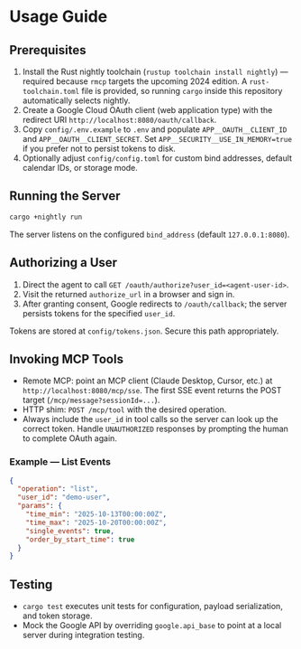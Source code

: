# Usage Guide

## Prerequisites

1. Install the Rust nightly toolchain (`rustup toolchain install nightly`) — required because `rmcp` targets the upcoming 2024 edition. A `rust-toolchain.toml` file is provided, so running `cargo` inside this repository automatically selects nightly.
2. Create a Google Cloud OAuth client (web application type) with the redirect URI `http://localhost:8080/oauth/callback`.
3. Copy `config/.env.example` to `.env` and populate `APP__OAUTH__CLIENT_ID` and `APP__OAUTH__CLIENT_SECRET`. Set `APP__SECURITY__USE_IN_MEMORY=true` if you prefer not to persist tokens to disk.
4. Optionally adjust `config/config.toml` for custom bind addresses, default calendar IDs, or storage mode.

## Running the Server

```bash
cargo +nightly run
```

The server listens on the configured `bind_address` (default `127.0.0.1:8080`).

## Authorizing a User

1. Direct the agent to call `GET /oauth/authorize?user_id=<agent-user-id>`.
2. Visit the returned `authorize_url` in a browser and sign in.
3. After granting consent, Google redirects to `/oauth/callback`; the server persists tokens for the specified `user_id`.

Tokens are stored at `config/tokens.json`. Secure this path appropriately.

## Invoking MCP Tools

- Remote MCP: point an MCP client (Claude Desktop, Cursor, etc.) at `http://localhost:8080/mcp/sse`. The first SSE event returns the POST target (`/mcp/message?sessionId=...`).
- HTTP shim: `POST /mcp/tool` with the desired operation.
- Always include the `user_id` in tool calls so the server can look up the correct token. Handle `UNAUTHORIZED` responses by prompting the human to complete OAuth again.

### Example — List Events

```json
{
  "operation": "list",
  "user_id": "demo-user",
  "params": {
    "time_min": "2025-10-13T00:00:00Z",
    "time_max": "2025-10-20T00:00:00Z",
    "single_events": true,
    "order_by_start_time": true
  }
}
```

## Testing

- `cargo test` executes unit tests for configuration, payload serialization, and token storage.
- Mock the Google API by overriding `google.api_base` to point at a local server during integration testing.

